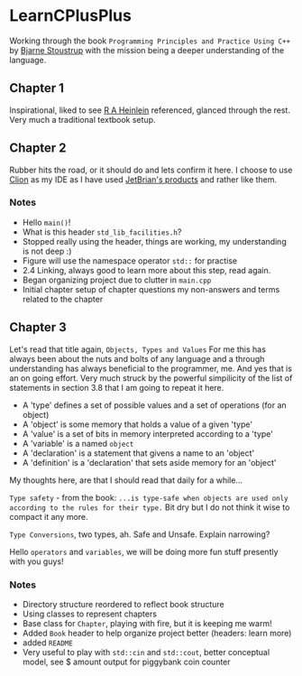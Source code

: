 # LearnCPlusPlus
Working through  the book `Programming Principles and Practice Using C++` by [Bjarne Stoustrup](http://www.stroustrup.com/bio.html) with the mission being a deeper understanding of the language.

## Chapter 1

Inspirational, liked to see [R A Heinlein](https://en.wikipedia.org/wiki/Robert_A._Heinlein) referenced, glanced through the rest. Very much a traditional textbook setup.

## Chapter 2

Rubber hits the road, or it should do and lets confirm it here. I choose to use [Clion](https://www.jetbrains.com/clion/features/) as my IDE as I have used [JetBrian's products](https://www.jetbrains.com) and rather like them. 

### Notes

- Hello `main()`!
- What is this header `std_lib_facilities.h`?
- Stopped really using the header, things are working, my understanding is not deep :)
- Figure will use the  namespace operator `std::` for practise
- 2.4 Linking, always good to learn more about this step, read again.
- Began organizing project due to clutter in `main.cpp`
- Initial chapter setup of chapter questions my non-answers and terms related to the chapter


## Chapter 3

Let's read that title again, ```Objects, Types and Values``` For me this has always been about the nuts and bolts of any language and a through understanding has always beneficial to the programmer, me. And yes that is an on going effort. Very much struck by the powerful simpilicity of the  list of statements in section 3.8 that I am going to repeat it here.

- A 'type' defines a set of possible values and a set of operations (for an object) 
- A 'object' is some memory that holds a value of a given 'type'
- A 'value' is a set of bits in memory interpreted according to a 'type'
- A 'variable' is a named `object`
- A 'declaration' is a statement that givens a name to an 'object'
- A 'definition' is a 'declaration' that sets aside memory for an 'object'

My thoughts here, are that I should read that daily for a while...

`Type safety` - from the book: ```...is type-safe when objects are used only according to the rules for their type.``` Bit dry but I do not think it wise to compact it any more.

`Type Conversions`, two types, ah. Safe and Unsafe.  Explain narrowing?

Hello `operators` and `variables`, we will be doing more fun stuff presently with you guys!

### Notes
- Directory structure reordered to reflect book structure
- Using classes to represent chapters
- Base class for `Chapter`, playing with fire, but it is keeping me warm! 
- Added `Book` header to help organize project better (headers: learn more)
- added `README` 
- Very useful to play with `std::cin` and `std::cout`, better conceptual model, see $ amount output for piggybank coin counter


